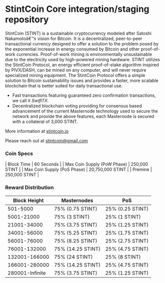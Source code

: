StintCoin Core integration/staging repository
=================================================

StintCoin (STINT) is a sustainable cryptocurrency modeled after Satoshi Nakamotoâ€™s vision for Bitcoin. It is a decentralized, peer-to-peer transactional currency designed to offer a solution to the problem posed by the exponential increase in energy consumed by Bitcoin and other proof-of-work currencies. Proof-of-work mining is environmentally unsustainable due to the electricity used by high-powered mining hardware. STINT utilizes the StintCoin Protocol, an energy efficient proof-of-stake algorithm inspired by PIVX/DASH, can be mined on any computer, and will never require specialized mining equipment. The StintCoin Protocol offers a simple solution to Bitcoin sustainability issues and provides a faster, more scalable blockchain that is better suited for daily transactional use.

- Fast transactions featuring guaranteed zero confirmation transactions, we call it _SwiftTX_.
- Decentralized blockchain voting providing for consensus based advancement of the current Masternode
  technology used to secure the network and provide the above features, each Masternode is secured
  with a collateral of 3,000 STINT.

More information at [stintcoin.io](http://www.stintcoin.io)

Please reach out at stintcoin@gmail.com

### Coin Specs
| Block Time                  | 60 Seconds       |
| Max Coin Supply (PoW Phase) | 250,000 STINT    |
| Max Coin Supply (PoS Phase) | 20,750,000 STINT |
| Premine                     | 250,000 STINT    |

### Reward Distribution

| **Block Height** | **Masternodes**  | **PoS**          |
|------------------|------------------|------------------|
| 501-5000         | 75% (0.75 STINT) | 25% (0.25 STINT) | 
| 5001-21000       | 75% (3 STINT)    | 25% (1 STINT)    |
| 21001-34000      | 75% (3.75 STINT) | 25% (1.25 STINT) |
| 34001-56000      | 75% (5.25 STINT) | 25% (1.75 STINT) |
| 56001-76000      | 75% (8.25 STINT) | 25% (2.75 STINT) |
| 76001-132000     | 75% (14.25 STINT)| 25% (4.75 STINT) | 
| 132001-166000    | 75% (24 STINT)   | 25% (8 STINT)    |
| 166001-280000    | 75% (14.25 STINT)| 25% (4.75 STINT) | 
| 280001-Infinite  | 75% (3.75 STINT) | 25% (1.25 STINT) | 
